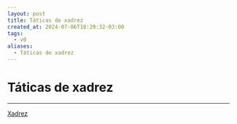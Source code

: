 ```yaml
---
layout: post
title: Táticas de xadrez
created_at: 2024-07-06T18:29:32-03:00
tags:
  - v0
aliases:
  - Táticas de xadrez
---
```

# Táticas de xadrez
----

[Xadrez](api/2024/07/2024-07-06-Xadrez.md)